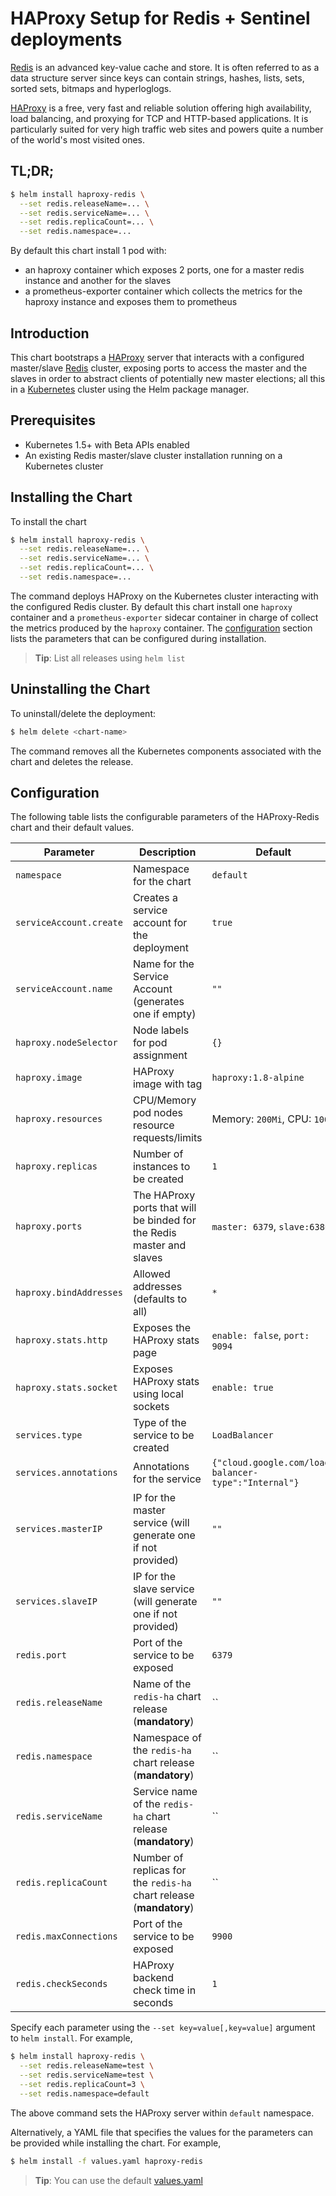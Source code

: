 # HAProxy Setup for Redis + Sentinel deployments

[Redis](http://redis.io/) is an advanced key-value cache and store. It is often referred to as a data structure server since keys can contain strings, hashes, lists, sets, sorted sets, bitmaps and hyperloglogs.

[HAProxy](http://www.haproxy.org/) is a free, very fast and reliable solution offering high availability, load balancing, and proxying for TCP and HTTP-based applications. It is particularly suited for very high traffic web sites and powers quite a number of the world's most visited ones.

## TL;DR;

```bash
$ helm install haproxy-redis \
  --set redis.releaseName=... \
  --set redis.serviceName=... \
  --set redis.replicaCount=... \
  --set redis.namespace=...
```

By default this chart install 1 pod with:
 * an haproxy container which exposes 2 ports, one for a master redis instance and another for the slaves
 * a prometheus-exporter container which collects the metrics for the haproxy instance and exposes them to prometheus

## Introduction

This chart bootstraps a [HAProxy](http://www.haproxy.org/) server that interacts with a configured master/slave [Redis](http://redis.io/) cluster, exposing ports to access the master and the slaves in order to abstract clients of potentially new master elections; all this in a [Kubernetes](http://kubernetes.io) cluster using the Helm package manager.

## Prerequisites

- Kubernetes 1.5+ with Beta APIs enabled
- An existing Redis master/slave cluster installation running on a Kubernetes cluster

## Installing the Chart

To install the chart

```bash
$ helm install haproxy-redis \
  --set redis.releaseName=... \
  --set redis.serviceName=... \
  --set redis.replicaCount=... \
  --set redis.namespace=...
```

The command deploys HAProxy on the Kubernetes cluster interacting with the configured Redis cluster. By default this chart install one `haproxy` container and a `prometheus-exporter` sidecar container in charge of collect the metrics produced by the `haproxy` container. The [configuration](#configuration) section lists the parameters that can be configured during installation.

> **Tip**: List all releases using `helm list`

## Uninstalling the Chart

To uninstall/delete the deployment:

```bash
$ helm delete <chart-name>
```

The command removes all the Kubernetes components associated with the chart and deletes the release.

## Configuration

The following table lists the configurable parameters of the HAProxy-Redis chart and their default values.

| Parameter                        | Description                                                                                                                  | Default                                                   |
| -------------------------------- | -----------------------------------------------------                                                                        | --------------------------------------------------------- |
| `namespace`                      | Namespace for the chart      | `default`    |
| `serviceAccount.create`                          | Creates a service account for the deployment |  `true`|
| `serviceAccount.name`                          | Name for the Service Account (generates one if empty) |  `""` |
| `haproxy.nodeSelector`                          | Node labels for pod assignment | `{}` |
| `haproxy.image`                          | HAProxy image with tag | `haproxy:1.8-alpine` |
| `haproxy.resources`                | CPU/Memory pod nodes resource requests/limits        | Memory: `200Mi`, CPU: `100m`|
| `haproxy.replicas`                | Number of instances to be created        | `1` |
| `haproxy.ports`                | The HAProxy ports that will be binded for the Redis master and slaves         | `master: 6379`, `slave:6380`|
| `haproxy.bindAddresses`                | Allowed addresses (defaults to all)        | `*`|
| `haproxy.stats.http`                | Exposes the HAProxy stats page       | `enable: false`, `port: 9094`|
| `haproxy.stats.socket`                | Exposes HAProxy stats using local sockets         | `enable: true`|
| `services.type`                | Type of the service to be created        | `LoadBalancer`|
| `services.annotations`                | Annotations for the service        | `{"cloud.google.com/load-balancer-type":"Internal"}`|
| `services.masterIP`                | IP for the master service (will generate one if not provided)       | `""`|
| `services.slaveIP`                | IP for the slave service (will generate one if not provided)       | `""`|
| `redis.port`                | Port of the service to be exposed       | `6379`|
| `redis.releaseName`                | Name of the `redis-ha` chart release (**mandatory**)      | ``|
| `redis.namespace`                | Namespace of the `redis-ha` chart release (**mandatory**)        | ``|
| `redis.serviceName`                | Service name of the `redis-ha` chart release (**mandatory**)        | ``|
| `redis.replicaCount`                | Number of replicas for the `redis-ha` chart release (**mandatory**)        | ``|
| `redis.maxConnections`                | Port of the service to be exposed       | `9900`|
| `redis.checkSeconds`                | HAProxy backend check time in seconds       | `1`|

Specify each parameter using the `--set key=value[,key=value]` argument to `helm install`. For example,

```bash
$ helm install haproxy-redis \
  --set redis.releaseName=test \
  --set redis.serviceName=test \
  --set redis.replicaCount=3 \
  --set redis.namespace=default
```

The above command sets the HAProxy server within `default` namespace.

Alternatively, a YAML file that specifies the values for the parameters can be provided while installing the chart. For example,

```bash
$ helm install -f values.yaml haproxy-redis
```

> **Tip**: You can use the default [values.yaml](values.yaml)

